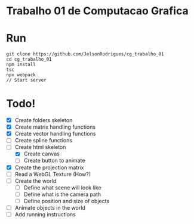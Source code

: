 # Trabalho 01 de Computacao Grafica

# Run 
```
git clone https://github.com/JelsonRodrigues/cg_trabalho_01
cd cg_trabalho_01
npm install
tsc
npx webpack
// Start server
```

# Todo!
- [x] Create folders skeleton
- [x] Create matrix handling functions
- [x] Create vector handling functions
- [ ] Create spline functions
- [ ] Create html skeleton
    - [x] Create canvas
    - [ ] Create button to animate
- [x] Create the projection matrix
- [ ] Read a WebGL Texture (How?)
- [ ] Create the world
    - [ ] Define what scene will look like
    - [ ] Define what is the camera path
    - [ ] Define position and size of objects
- [ ] Animate objects in the world
- [ ] Add running instructions